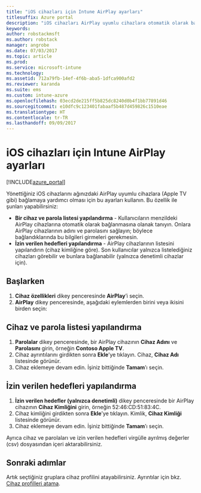 ```yaml
---
title: "iOS cihazları için Intune AirPlay ayarları"
titlesuffix: Azure portal
description: "iOS cihazları AirPlay uyumlu cihazlara otomatik olarak bağlamaya yardımcı olması için Intune’u nasıl kullanabileceğinizi öğrenin."
keywords: 
author: robstackmsft
ms.author: robstack
manager: angrobe
ms.date: 07/03/2017
ms.topic: article
ms.prod: 
ms.service: microsoft-intune
ms.technology: 
ms.assetid: 712a79fb-14ef-4f6b-aba5-1dfca900afd2
ms.reviewer: karanda
ms.suite: ems
ms.custom: intune-azure
ms.openlocfilehash: 03ecd2de215ff5b825dc8240d0b4f1bb77891d46
ms.sourcegitcommit: e10dfc9c123401fabaaf5b487d459826c1510eae
ms.translationtype: HT
ms.contentlocale: tr-TR
ms.lasthandoff: 09/09/2017
---
```

# <a name="intune-airplay-settings-for-ios-devices"></a>iOS cihazları için Intune AirPlay ayarları

[!INCLUDE[azure_portal](./includes/azure_portal.md)]

Yönettiğiniz iOS cihazlarını ağınızdaki AirPlay uyumlu cihazlara (Apple TV gibi) bağlamaya yardımcı olması için bu ayarları kullanın.
Bu özellik ile şunları yapabilirsiniz:

- **Bir cihaz ve parola listesi yapılandırma** - Kullanıcıların menzildeki AirPlay cihazlarına otomatik olarak bağlanmasına olanak tanıyın. Onlara AirPlay cihazlarının adını ve parolasını sağlayın; böylece bağlandıklarında bu bilgileri girmeleri gerekmesin.
- **İzin verilen hedefleri yapılandırma** - AirPlay cihazlarının listesini yapılandırın (cihaz kimliğine göre). Son kullanıcılar yalnızca listelediğiniz cihazları görebilir ve bunlara bağlanabilir (yalnızca denetimli cihazlar için).

## <a name="get-started"></a>Başlarken

1. **Cihaz özellikleri** dikey penceresinde **AirPlay**’i seçin.
2. **AirPlay** dikey penceresinde, aşağıdaki eylemlerden birini veya ikisini birden seçin:

## <a name="configure-a-device-and-password-list"></a>Cihaz ve parola listesi yapılandırma

1. **Parolalar** dikey penceresinde, bir AirPlay cihazının **Cihaz Adını** ve **Parolasını** girin, örneğin **Contoso Apple TV**.
2. Cihaz ayrıntılarını girdikten sonra **Ekle**’ye tıklayın. Cihaz, **Cihaz Adı** listesinde görünür.
3. Cihaz eklemeye devam edin. İşiniz bittiğinde **Tamam**’ı seçin.


## <a name="configure-allowed-destinations"></a>İzin verilen hedefleri yapılandırma

1. **İzin verilen hedefler (yalnızca denetimli)** dikey penceresinde bir AirPlay cihazının **Cihaz Kimliğini** girin, örneğin 52:46:CD:51:83:4C.
2. Cihaz kimliğini girdikten sonra **Ekle**’ye tıklayın. Kimlik, **Cihaz Kimliği** listesinde görünür.
3. Cihaz eklemeye devam edin. İşiniz bittiğinde **Tamam**’ı seçin.

Ayrıca cihaz ve parolaları ve izin verilen hedefleri virgülle ayrılmış değerler (csv) dosyasından içeri aktarabilirsiniz.


## <a name="next-steps"></a>Sonraki adımlar

Artık seçtiğiniz gruplara cihaz profilini atayabilirsiniz. Ayrıntılar için bkz. [Cihaz profilleri atama](device-profile-assign.md).

